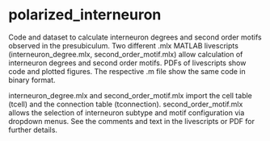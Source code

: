 # polarized_interneuron
Code and dataset to calculate interneuron degrees and second order motifs observed in the presubiculum.
Two different .mlx MATLAB livescripts (interneuron_degree.mlx, second_order_motif.mlx) allow calculation of interneuron degrees and second order motifs. PDFs of livescripts show code and plotted figures. The respective .m file show the same code in binary format.

interneuron_degree.mlx and second_order_motif.mlx import the cell table (tcell) and the connection table (tconnection).
second_order_motif.mlx allows the selection of interneuron subtype and motif configuration via dropdown menus. See the comments and text in the livescripts or PDF for further details.
